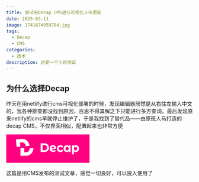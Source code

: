 ```yaml
---
title: 尝试用Decap CMS进行可视化上传更新
date: 2025-03-11
image: 1741674959704.jpg
tags:
  - Decap
  - CMS
categories:
  - 技术
description: 这是一个小的测试
---
```

## 为什么选择Decap 

昨天在用netlify进行cms可视化部署的时候，发现编辑器居然是从右往左输入中文的，我各种排查都没找到原因，百思不得其解之下只能进行多方查询，最后发现原来netlify的cms早就停止维护了，于是我找到了替代品——由原班人马打造的decap CMS，不仅界面相似，配置起来也非常方便

![Decap](1741674959704.jpg)

这篇是用CMS发布的测试文章，感觉一切良好，可以投入使用了
